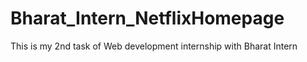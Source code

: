 # Bharat_Intern_NetflixHomepage
This is my 2nd task of Web development internship with Bharat Intern
